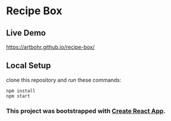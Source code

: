 # Recipe Box

## Live Demo
https://artbohr.github.io/recipe-box/

## Local Setup
clone this repository and *run* these commands:

```
npm install
npm start
```

### This project was bootstrapped with [Create React App](https://github.com/facebookincubator/create-react-app).
